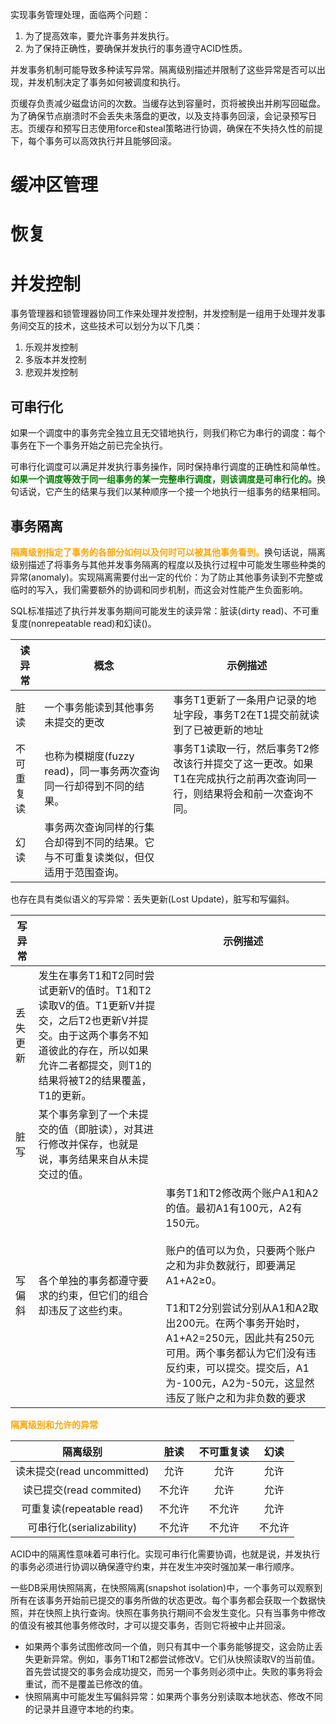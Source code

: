 实现事务管理处理，面临两个问题：

1.  为了提高效率，要允许事务并发执行。
2.  为了保持正确性，要确保并发执行的事务遵守ACID性质。

并发事务机制可能导致多种读写异常。隔离级别描述并限制了这些异常是否可以出现，并发机制决定了事务如何被调度和执行。

页缓存负责减少磁盘访问的次数。当缓存达到容量时，页将被换出并刷写回磁盘。为了确保节点崩溃时不会丢失未落盘的更改，以及支持事务回滚，会记录预写日志。页缓存和预写日志使用force和steal策略进行协调，确保在不失持久性的前提下，每个事务可以高效执行并且能够回滚。

# 缓冲区管理

 # 恢复



# 并发控制

事务管理器和锁管理器协同工作来处理并发控制，并发控制是一组用于处理并发事务间交互的技术，这些技术可以划分为以下几类：

1. 乐观并发控制
2. 多版本并发控制
3. 悲观并发控制



## 可串行化

如果一个调度中的事务完全独立且无交错地执行，则我们称它为串行的调度：每个事务在下一个事务开始之前已完全执行。



可串行化调度可以满足并发执行事务操作，同时保持串行调度的正确性和简单性。<b><font color="green">如果一个调度等效于同一组事务的某一完整串行调度，则该调度是可串行化的。</font></b>换句话说，它产生的结果与我们以某种顺序一个接一个地执行一组事务的结果相同。



## 事务隔离

<b><font color="orange">隔离级别指定了事务的各部分如何以及何时可以被其他事务看到。</font></b>换句话说，隔离级别描述了将事务与其他并发事务隔离的程度以及执行过程中可能发生哪些种类的异常(anomaly)。实现隔离需要付出一定的代价：为了防止其他事务读到不完整或临时的写入，我们需要额外的协调和同步机制，而这会对性能产生负面影响。



SQL标准描述了执行并发事务期间可能发生的读异常：脏读(dirty read)、不可重复度(nonrepeatable  read)和幻读()。

| 读异常     | 概念                                                         | 示例描述                                                     |
| ---------- | ------------------------------------------------------------ | ------------------------------------------------------------ |
| 脏读       | 一个事务能读到其他事务未提交的更改                           | 事务T1更新了一条用户记录的地址字段，事务T2在T1提交前就读到了已被更新的地址<br/> |
| 不可重复读 | 也称为模糊度(fuzzy read)，同一事务两次查询同一行却得到不同的结果。 | 事务T1读取一行，然后事务T2修改该行并提交了这一更改。如果T1在完成执行之前再次查询同一行，则结果将会和前一次查询不同。 |
| 幻读       | 事务两次查询同样的行集合却得到不同的结果。它与不可重复读类似，但仅适用于范围查询。 |                                                              |

也存在具有类似语义的写异常：丢失更新(Lost Update)，脏写和写偏斜。

| 写异常   |                                                              | 示例描述                                                     |
| -------- | ------------------------------------------------------------ | ------------------------------------------------------------ |
| 丢失更新 | 发生在事务T1和T2同时尝试更新V的值时。T1和T2读取V的值。T1更新V并提交，之后T2也更新V并提交。由于这两个事务不知道彼此的存在，所以如果允许二者都提交，则T1的结果将被T2的结果覆盖，T1的更新。 |                                                              |
| 脏写     | 某个事务拿到了一个未提交的值（即脏读），对其进行修改并保存，也就是说，事务结果来自从未提交过的值。 |                                                              |
| 写偏斜   | 各个单独的事务都遵守要求的约束，但它们的组合却违反了这些约束。 | 事务T1和T2修改两个账户A1和A2的值。最初A1有100元，A2有150元。<br/><br/>账户的值可以为负，只要两个账户之和为非负数就行，即要满足A1+A2≥0。<br/><br/>T1和T2分别尝试分别从A1和A2取出200元。在两个事务开始时，A1+A2=250元，因此共有250元可用。两个事务都认为它们没有违反约束，可以提交。提交后，A1为-100元，A2为-50元，这显然违反了账户之和为非负数的要求 |



<b><font color="orange">隔离级别和允许的异常</font></b>

|          隔离级别          |  脏读  | 不可重复读 |  幻读  |
| :------------------------: | :----: | :--------: | :----: |
| 读未提交(read uncommitted) |  允许  |    允许    |  允许  |
|  读已提交(read commited)   | 不允许 |    允许    |  允许  |
| 可重复读(repeatable read)  | 不允许 |   不允许   |  允许  |
| 可串行化(serializability)  | 不允许 |   不允许   | 不允许 |

ACID中的隔离性意味着可串行化。实现可串行化需要协调，也就是说，并发执行的事务必须进行协调以确保遵守约束，并在发生冲突时强加某一串行顺序。

一些DB采用快照隔离，在快照隔离(snapshot isolation)中，一个事务可以观察到所有在该事务开始前已提交的事务所做的状态更改。每个事务都会获取一个数据快照，并在快照上执行查询。快照在事务执行期间不会发生变化。只有当事务中修改的值没有被其他事务修改时，才可以提交事务，否则它将被中止并回滚。

- 如果两个事务试图修改同一个值，则只有其中一个事务能够提交，这会防止丢失更新异常。例如，事务T1和T2都尝试修改V。它们从快照读取V的当前值。首先尝试提交的事务会成功提交，而另一个事务则必须中止。失败的事务将会重试，而不是覆盖已修改的值。
- 快照隔离中可能发生写偏斜异常：如果两个事务分别读取本地状态、修改不同的记录并且遵守本地的约束。